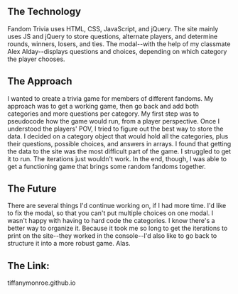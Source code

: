

## The Technology
Fandom Trivia uses HTML, CSS, JavaScript, and jQuery. The site mainly uses JS and jQuery to store questions, alternate players, and determine rounds, winners, losers, and ties. The modal--with the help of my classmate Alex Alday--displays questions and choices, depending on which category the player chooses.

## The Approach
I wanted to create a trivia game for members of different fandoms. My approach was to get a working game, then go back and add both categories and more questions per category. My first step was to pseudocode how the game would run, from a player perspective. Once I understood the players' POV, I tried to figure out the best way to store the data. I decided on a category object that would hold all the categories, plus their questions, possible choices, and answers in arrays. I found that getting the data to the site was the most difficult part of the game. I struggled to get it to run. The iterations just wouldn't work. In the end, though, I was able to get a functioning game that brings some random fandoms together.

## The Future
There are several things I'd continue working on, if I had more time. I'd like to fix the modal, so that you can't put multiple choices on one modal. I wasn't happy with having to hard code the categories. I know there's a better way to organize it. Because it took me so long to get the iterations to print on the site--they worked in the console--I'd also like to go back to structure it into a more robust game. Alas.

## The Link:
tiffanymonroe.github.io
